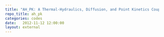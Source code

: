 ```yaml
---
title: "AH_PK: A Thermal-Hydraulics, Diffusion, and Point Kinetics Coupled Code for Simplified Geometry Reactor Transient Simulation"
repo_title: ah_pk
categories: codes
date:   2012-11-12 12:00:00
layout: external
---
```

